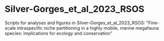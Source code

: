 # Silver-Gorges_et_al_2023_RSOS
Scripts for analyses and figures in Silver-Gorges_et_al_2023_RSOS: "Fine-scale intraspecific niche partitioning in a highly mobile, marine megafauna species: implications for ecology and conservation"
